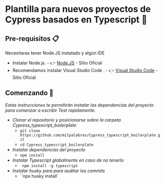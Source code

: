 # Plantilla para nuevos proyectos de Cypress basados en Typescript 🌲

## Pre-requisitos 📋

Necesitaras tener Node.JS instalado y algún IDE

- Instalar Node.js. - 👉 [Node.JS](https://nodejs.org/es/) - Sitio Oficial
- Recomendamos instalar Visual Studio Code . - 👉 [Visual Studio Code](https://code.visualstudio.com/) - Sitio Oficial

## Comenzando 🚀

_Estas instrucciones te permitirán instalar las dependencias del proyecto para comenzar a escribir Test rapidamente._

- _Clonar el repositorio y posicionarse sobre la carpeta Cypress_typescript_boilerplate_
  - `git clone https://github.com/milpalabras/Cypress_typescript_boilerplate.git`
  - `cd Cypress_typescript_boilerplate`
- _Instalar dependencias del proyecto_
  - `npm install`
- _Instalar Typescript globalmente en caso de no tenerlo_
  - ` npm install -g typescript`
- _Instalar husky para para auditar los commits_
  - ``npx husky install`
